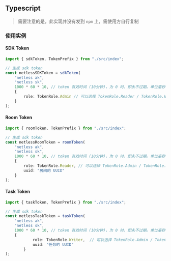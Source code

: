 ## Typescript

> 需要注意的是，此实现并没有发到 `npm` 上，需使用方自行复制

### 使用实例

#### SDK Token

```typescript
import { sdkToken, TokenPrefix } from "./src/index";

// 生成 sdk token
const netlessSDKToken = sdkToken(
    "netless ak",
    "netless sk",
    1000 * 60 * 10, // token 有效时间 (10分钟)，为 0 时，即永不过期。单位毫秒
    {
        role: TokenRole.Admin // 可以选择 TokenRole.Reader / TokenRole.Writer
    }
);
```

#### Room Token

```typescript
import { roomToken, TokenPrefix } from "./src/index";

// 生成 sdk token
const netlessRoomToken = roomToken(
    "netless ak",
    "netless sk",
    1000 * 60 * 10, // token 有效时间 (10分钟)，为 0 时，即永不过期。单位毫秒
    {
        role: TokenRole.Reader, // 可以选择 TokenRole.Admin / TokenRole.Writer
        uuid: "房间的 UUID"
    }
);
```

#### Task Token

```typescript
import { taskToken, TokenPrefix } from "./src/index";

// 生成 sdk token
const netlessTaskToken = taskToken(
    "netless ak",
    "netless sk",
    1000 * 60 * 10, // token 有效时间 (10分钟)，为 0 时，即永不过期。单位毫秒
    {
            role: TokenRole.Writer,  // 可以选择 TokenRole.Admin / TokenRole.Reader
            uuid: "任务的 UUID"
        }
);
```
